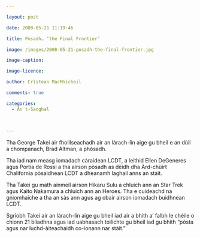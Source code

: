 ```yaml
---

layout: post

date: 2008-05-21 11:19:46

title: Pòsadh… ‘the Final Frontier’

image: /images/2008-05-21-posadh-the-final-frontier.jpg

image-caption:

image-licence:

author: Crìstean MacMhìcheil

comments: true

categories:
  - An t-Saoghal
  
  

---
```


Tha George Takei air fhoillseachadh air an làrach-lìn aige gu bheil e an dùil a chompanach, Brad Altman, a phòsadh.

<!--more-->

Tha iad nam measg iomadach càraidean LCDT, a leithid Ellen DeGeneres agus Portia de Rossi a tha airson pòsadh as dèidh dha Àrd-chùirt Chalifornia pòsaidhean LCDT a dhèanamh laghail anns an stàit.

Tha Takei gu math ainmeil airson Hikaru Sulu a chluich ann an Star Trek agus Kaito Nakamura a chluich ann an Heroes. Tha e cuideachd na gnìomhaiche a tha an sàs ann agus ag obair airson iomadach buidhnean LCDT.

Sgrìobh Takei air an làrach-lìn aige gu bheil iad air a bhith a&#8217; falbh le chèile o chionn 21 bliadhna agus iad uabhasach toilichte gu bheil iad gu bhith &#8220;pòsta agus nar luchd-àiteachaidh co-ionann nar stàit.&#8221;
